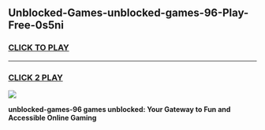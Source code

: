 
## Unblocked-Games-unblocked-games-96-Play-Free-0s5ni
<h3>
<a href="https://premium76.site?title=unblocked-games-96&ref=12A">CLICK TO PLAY</a></h3>
<hr>

<h3>
<a href="https://premium76.site?title=unblocked-games-96&ref=12A">CLICK 2 PLAY</a>
  
</h3>

<a href="https://premium76.site?title=unblocked-games-96&ref=12A"><img src="https://clearcache.store/games.png"></a>


**unblocked-games-96 games unblocked: Your Gateway to Fun and Accessible Online Gaming**
